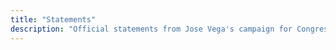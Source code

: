 ```yaml
---
title: "Statements"
description: "Official statements from Jose Vega's campaign for Congress. Read our positions on key issues affecting the Bronx and America."
---
```

